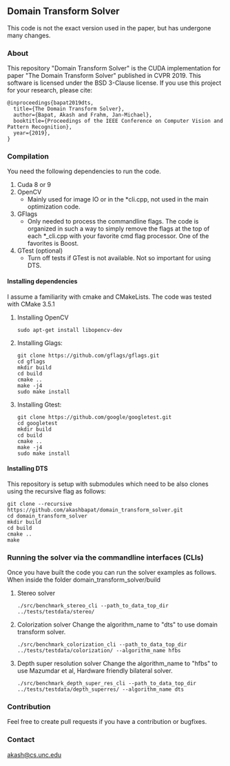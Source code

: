 ## Domain Transform Solver
This code is not the exact version used in the paper, but has undergone many changes.
### About
This repository "Domain Transform Solver" is the CUDA implementation for paper "The Domain Transform Solver" published in CVPR 2019. This software is licensed under the BSD 3-Clause license.
If you use this project for your research, please cite:

    @inproceedings{bapat2019dts,
      title={The Domain Transform Solver},
      author={Bapat, Akash and Frahm, Jan-Michael},
      booktitle={Proceedings of the IEEE Conference on Computer Vision and Pattern Recognition},
      year={2019},
    }

### Compilation
You need the following dependencies to run the code.

1. Cuda 8 or 9 
2. OpenCV
    - Mainly used for image IO or in the *cli.cpp, not used in the main optimization code.
3. GFlags
    - Only needed to process the commandline flags. The code is organized in such a way to simply remove the flags at the top of each *_cli.cpp with your favorite cmd flag processor. One of the favorites is Boost.
4. GTest (optional)
    - Turn off tests if GTest is not available. Not so important for using DTS.

#### Installing dependencies 
I assume a familiarity with cmake and CMakeLists. The code was tested with CMake 3.5.1
1. Installing OpenCV
   ```
   sudo apt-get install libopencv-dev
   ```
   
2. Installing Glags:
   ```
   git clone https://github.com/gflags/gflags.git
   cd gflags
   mkdir build 
   cd build
   cmake ..
   make -j4
   sudo make install
   ```
   
3. Installing Gtest:
   ```
   git clone https://github.com/google/googletest.git
   cd googletest
   mkdir build 
   cd build
   cmake ..
   make -j4
   sudo make install
   ```
#### Installing DTS
This repository is setup with submodules which need to be also clones using the recursive flag as follows:
   ```
   git clone --recursive https://github.com/akashbapat/domain_transform_solver.git
   cd domain_transform_solver
   mkdir build
   cd build
   cmake ..
   make
   ```
   
### Running the solver via the commandline interfaces (CLIs)
Once you have built the code you can run the solver examples as follows. When inside the folder domain_transform_solver/build
1. Stereo solver
   ```
   ./src/benchmark_stereo_cli --path_to_data_top_dir ../tests/testdata/stereo/
   ```
2. Colorization solver
 Change the algorithm_name to "dts" to use  domain transform solver.
   ```
   ./src/benchmark_colorization_cli --path_to_data_top_dir ../tests/testdata/colorization/ --algorithm_name hfbs
   ```
   
3. Depth super resolution solver
Change the algorithm_name to "hfbs" to use Mazumdar et al, Hardware friendly bilateral solver.
   ```
   ./src/benchmark_depth_super_res_cli --path_to_data_top_dir ../tests/testdata/depth_superres/ --algorithm_name dts
   ```
### Contribution
Feel free to create pull requests if you have a contribution or bugfixes.

### Contact
akash@cs.unc.edu
